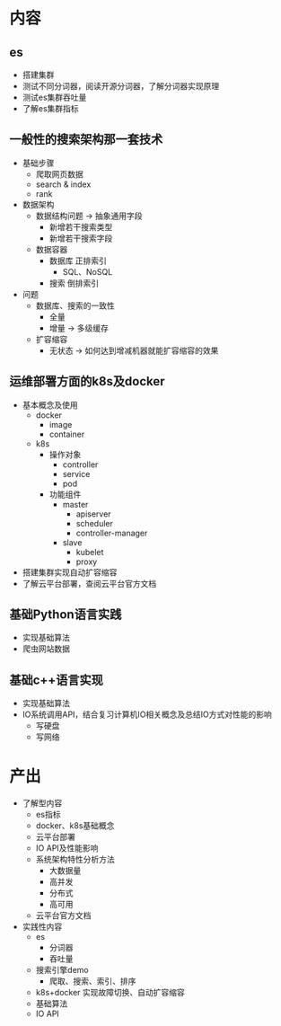 # 内容
## es
- 搭建集群
- 测试不同分词器，阅读开源分词器，了解分词器实现原理
- 测试es集群吞吐量
- 了解es集群指标
## 一般性的搜索架构那一套技术
- 基础步骤
    - 爬取网页数据
    - search & index
    - rank
- 数据架构
    - 数据结构问题 -> 抽象通用字段
        - 新增若干搜索类型
        - 新增若干搜索字段
    - 数据容器
        - 数据库 正排索引
            - SQL、NoSQL
        - 搜索 倒排索引
- 问题
    - 数据库、搜索的一致性
        - 全量
        - 增量 -> 多级缓存
    - 扩容缩容
        - 无状态 -> 如何达到增减机器就能扩容缩容的效果
## 运维部署方面的k8s及docker
- 基本概念及使用
    - docker
        - image
        - container
    - k8s
        - 操作对象  
            - controller
            - service
            - pod
        - 功能组件
            - master
                - apiserver
                - scheduler
                - controller-manager
            - slave
                - kubelet
                - proxy
- 搭建集群实现自动扩容缩容
- 了解云平台部署，查阅云平台官方文档
## 基础Python语言实践
- 实现基础算法
- 爬虫网站数据
## 基础c++语言实现
- 实现基础算法
- IO系统调用API，结合复习计算机IO相关概念及总结IO方式对性能的影响
    - 写硬盘
    - 写网络

# 产出
- 了解型内容
    - es指标
    - docker、k8s基础概念
    - 云平台部署
    - IO API及性能影响
    - 系统架构特性分析方法
        - 大数据量
        - 高并发
        - 分布式
        - 高可用
    - 云平台官方文档
- 实践性内容
    - es
        - 分词器
        - 吞吐量
    - 搜索引擎demo
        - 爬取、搜索、索引、排序
    - k8s+docker 实现故障切换、自动扩容缩容
    - 基础算法
    - IO API
